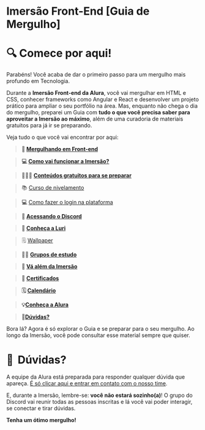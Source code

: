 # **Imersão Front-End [Guia de Mergulho]**

# 🔍 Comece por aqui!

Parabéns! Você acaba de dar o primeiro passo para um mergulho mais profundo em Tecnologia.

Durante a **Imersão Front-end da Alura**, você vai mergulhar em HTML e CSS, conhecer frameworks como Angular e React e desenvolver um projeto prático para ampliar o seu portfólio na área.
Mas, enquanto não chega o dia do mergulho, preparei um Guia com **tudo o que você precisa saber para aproveitar a Imersão ao máximo**, além de uma curadoria de materiais gratuitos para já ir se preparando.

Veja tudo o que você vai encontrar por aqui:

> **🤿 [Mergulhando em Front-end](https://www.notion.so/Imers-o-Front-End-Guia-de-Mergulho-53f23a8a959e43608524e08b22c585b9?pvs=21)**
> 

> **💻 [Como vai funcionar a Imersão?](https://www.notion.so/Imers-o-Front-End-Guia-de-Mergulho-53f23a8a959e43608524e08b22c585b9?pvs=21)**
> 

> 🙍🏾‍♀️ **[Conteúdos gratuitos para se preparar](https://www.notion.so/Imers-o-Front-End-Guia-de-Mergulho-53f23a8a959e43608524e08b22c585b9?pvs=21)**
> 

> 📚 [Curso de nivelamento](https://www.notion.so/Imers-o-Front-End-Guia-de-Mergulho-53f23a8a959e43608524e08b22c585b9?pvs=21)
> 

> **💻** [Como fazer o login na plataforma](https://www.notion.so/Imers-o-Front-End-Guia-de-Mergulho-53f23a8a959e43608524e08b22c585b9?pvs=21)
> 

> **📲 [Acessando o Discord](https://www.notion.so/Imers-o-Front-End-Guia-de-Mergulho-53f23a8a959e43608524e08b22c585b9?pvs=21)**
> 

> **🤖 [Conheça a Luri](https://www.notion.so/Imers-o-Front-End-Guia-de-Mergulho-53f23a8a959e43608524e08b22c585b9?pvs=21)**
> 

> 🗒️ [Wallpaper](https://www.notion.so/Imers-o-Front-End-Guia-de-Mergulho-53f23a8a959e43608524e08b22c585b9?pvs=21)
> 

> ✍🏾 **[Grupos de estudo](https://www.notion.so/Imers-o-Front-End-Guia-de-Mergulho-53f23a8a959e43608524e08b22c585b9?pvs=21)**
> 

> **🚀 [Vá além da Imersão](https://www.notion.so/Imers-o-Front-End-Guia-de-Mergulho-53f23a8a959e43608524e08b22c585b9?pvs=21)**
> 

> **📜 [Certificados](https://www.notion.so/Imers-o-Front-End-Guia-de-Mergulho-53f23a8a959e43608524e08b22c585b9?pvs=21)**
> 

> **🗓️ [Calendário](https://www.notion.so/Imers-o-Front-End-Guia-de-Mergulho-53f23a8a959e43608524e08b22c585b9?pvs=21)**
> 

> **💡[Conheça a Alura](https://www.notion.so/Imers-o-Front-End-Guia-de-Mergulho-53f23a8a959e43608524e08b22c585b9?pvs=21)**
> 

> **📩[Dúvidas?](https://www.notion.so/Imers-o-Front-End-Guia-de-Mergulho-53f23a8a959e43608524e08b22c585b9?pvs=21)**
> 

Bora lá? Agora é só explorar o Guia e se preparar para o seu mergulho. Ao longo da Imersão, você pode consultar esse material sempre que quiser.


# **📩   Dúvidas?**

A equipe da Alura está preparada para responder qualquer dúvida que apareça. [É só clicar aqui e entrar em contato com o nosso time](https://suporte.alura.com.br/support/tickets/new).

E, durante a Imersão, lembre-se: **você não estará sozinho(a)**! O grupo do Discord vai reunir todas as pessoas inscritas e lá você vai poder interagir, se conectar e tirar dúvidas.

**Tenha um ótimo mergulho!**

